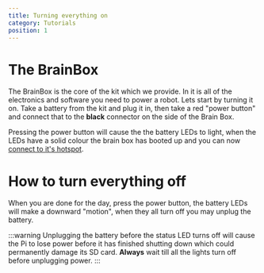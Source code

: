 ```yaml
---
title: Turning everything on
category: Tutorials
position: 1
---
```

# The BrainBox

The BrainBox is the core of the kit which we provide. In it is all of the electronics and software you need to power a robot. Lets start by turning it on. Take a battery from the kit and plug it in, then take a red "power button" and connect that to the **black** connector on the side of the Brain Box.

Pressing the power button will cause the the battery LEDs to light, when the LEDs have a solid colour the brain box has booted up and you can now [connect to it's hotspot](/connecting.html).

# How to turn everything off

When you are done for the day, press the power button, the battery LEDs will make a downward "motion", when they all turn off you may unplug the battery.

:::warning
Unplugging the battery before the status LED turns off will cause the Pi to lose power before it has finished shutting down which could permanently damage its SD card. **Always** wait till all the lights turn off before unplugging power.
:::  

